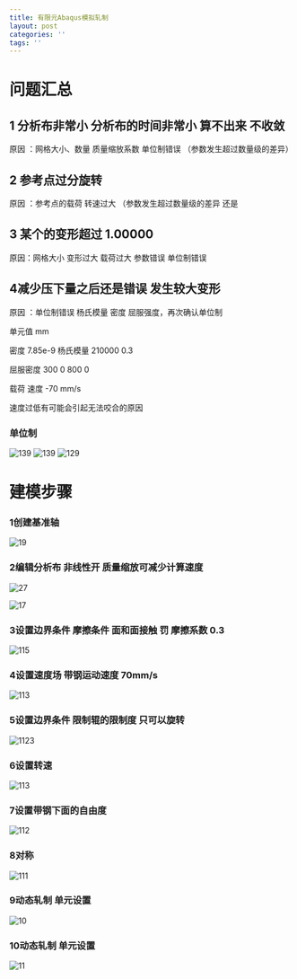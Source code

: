 ```yaml
---
title: 有限元Abaqus模拟轧制
layout: post
categories: ''
tags: ''
---
```

# 问题汇总

## 1 分析布非常小 分析布的时间非常小 算不出来 不收敛

原因 ：网格大小、数量  质量缩放系数  单位制错误 （参数发生超过数量级的差异）


## 2 参考点过分旋转

原因 ：参考点的载荷  转速过大 （参数发生超过数量级的差异  还是
## 3 某个的变形超过 1.00000



原因：网格大小 变形过大  载荷过大  参数错误 单位制错误

##   4减少压下量之后还是错误  发生较大变形
原因 ：单位制错误  杨氏模量 密度 屈服强度，再次确认单位制



单元值 mm

密度 7.85e-9
杨氏模量 210000    0.3


屈服密度  300    0
         800    0
         
载荷     速度 -70 mm/s

速度过低有可能会引起无法咬合的原因
### 单位制
![139](/images/posts/abaqus/14.png)
![139](/images/posts/abaqus/13.png)
![129](/images/posts/abaqus/12.png)


# 建模步骤
### 1创建基准轴
![19](/images/posts/abaqus/1.png)
### 2编辑分析布 非线性开  质量缩放可减少计算速度
![27](/images/posts/abaqus/2.png)

![17](/images/posts/abaqus/3.png)
### 3设置边界条件 摩擦条件 面和面接触  罚 摩擦系数 0.3
![115](/images/posts/abaqus/4.png)
### 4设置速度场  带钢运动速度 70mm/s
![113](/images/posts/abaqus/5.png)
### 5设置边界条件 限制辊的限制度 只可以旋转
![1123](/images/posts/abaqus/6.png)
### 6设置转速
![113](/images/posts/abaqus/7.png)
### 7设置带钢下面的自由度
![112](/images/posts/abaqus/8.png)
### 8对称
![111](/images/posts/abaqus/9.png)
### 9动态轧制 单元设置
![10](/images/posts/abaqus/10.png)
### 10动态轧制 单元设置
![11](/images/posts/abaqus/11.png)